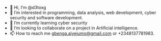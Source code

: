 - 👋 Hi, I’m @d3toxg
- 👀 I’m interested in programming, data analysis, web development, cyber security and software development.
- 🌱 I’m currently learning cyber security
- 💞️ I’m looking to collaborate on a project in Artificial intelligence.
- 📫 How to reach me gbenga.aiyejumo@gmail.com or +2348137781983.

<!---
d3toxg/d3toxg is a ✨ special ✨ repository because its `README.md` (this file) appears on your GitHub profile.
You can click the Preview link to take a look at your changes.
--->
